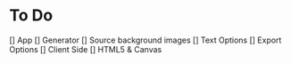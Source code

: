 # To Do

[] App
[] Generator
[] Source background images
[] Text Options
[] Export Options
[] Client Side
[] HTML5 & Canvas

